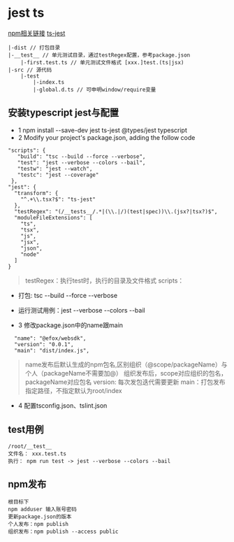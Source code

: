 # jest ts

[npm相关链接](https://docs.npmjs.com/cli/publish)
[ts-jest](https://github.com/kulshekhar/ts-jest)
```
|-dist // 打包目录 
|-__test__ // 单元测试目录，通过testRegex配置，参考package.json
    |-first.test.ts // 单元测试文件格式 [xxx.]test.(ts|jsx)
|-src // 源代码
    |-test
        |-index.ts
        |-global.d.ts // 可申明window/require变量
```
## 安装typescript jest与配置
* 1 npm install --save-dev jest ts-jest @types/jest typescript
* 2 Modify your project's package.json, adding the follow code
```
"scripts": {
   "build": "tsc --build --force --verbose",
   "test": "jest --verbose --colors --bail",
   "testw": "jest --watch",
   "testc": "jest --coverage"
 },
"jest": {
  "transform": {
    "^.+\\.tsx?$": "ts-jest"
  },
  "testRegex": "(/__tests__/.*|(\\.|/)(test|spec))\\.(jsx?|tsx?)$",
  "moduleFileExtensions": [
    "ts",
    "tsx",
    "js",
    "jsx",
    "json",
    "node"
  ]
}
```

> testRegex：执行test时，执行的目录及文件格式
scripts：
* 打包: tsc --build --force --verbose
* 运行测试用例：jest --verbose --colors --bail

* 3 修改package.json中的name跟main
```
  "name": "@efox/websdk", 
  "version": "0.0.1",
  "main": "dist/index.js",

```
>name发布后默认生成的npm包名,区别组织（@scope/packageName）与个人（packageName不需要加@）
组织发布后，scope对应组织的包名，packageName对应包名
version: 每次发包迭代需要更新
main：打包发布指定路径，不指定默认为root/index

* 4 配置tsconfig.json、tslint.json


## test用例
```
/root/__test__
文件名： xxx.test.ts
执行： npm run test -> jest --verbose --colors --bail
```

## npm发布
```
根目标下
npm adduser 输入账号密码
更新package.json的版本
个人发布：npm publish
组织发布：npm publish --access public
```

